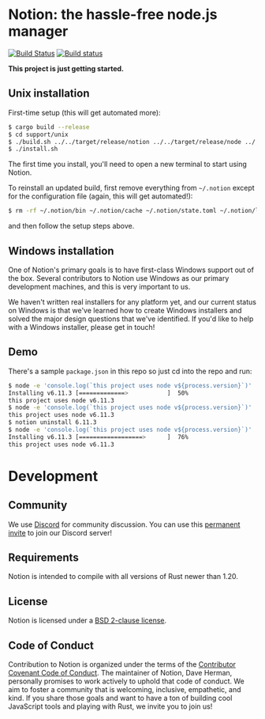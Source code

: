 # Notion: the hassle-free node.js manager
[![Build Status](https://travis-ci.org/notion-cli/notion.svg?branch=master)](https://travis-ci.org/notion-cli/notion)
[![Build status](https://ci.appveyor.com/api/projects/status/2cohtlutserh8jfb/branch/master?svg=true)](https://ci.appveyor.com/project/stefanpenner/notion/branch/master)

**This project is just getting started.**

## Unix installation

First-time setup (this will get automated more):
```sh
$ cargo build --release
$ cd support/unix
$ ./build.sh ../../target/release/notion ../../target/release/node ../../target/release/launchbin ../../target/release/launchscript
$ ./install.sh
```
The first time you install, you'll need to open a new terminal to start using Notion.

To reinstall an updated build, first remove everything from `~/.notion` except for the configuration file (again, this will get automated!):
```sh
$ rm -rf ~/.notion/bin ~/.notion/cache ~/.notion/state.toml ~/.notion/launch* ~/.notion/shim ~/.notion/versions
```
and then follow the setup steps above.

## Windows installation

One of Notion's primary goals is to have first-class Windows support out of the box. Several contributors to Notion use Windows as our primary development machines, and this is very important to us.

We haven't written real installers for any platform yet, and our current status on Windows is that we've learned how to create Windows installers and solved the major design questions that we've identified. If you'd like to help with a Windows installer, please get in touch!

## Demo

There's a sample `package.json` in this repo so just cd into the repo and run:

```sh
$ node -e 'console.log(`this project uses node v${process.version}`)'
Installing v6.11.3 [=============>           ]  50%
this project uses node v6.11.3
$ node -e 'console.log(`this project uses node v${process.version}`)'
this project uses node v6.11.3
$ notion uninstall 6.11.3
$ node -e 'console.log(`this project uses node v${process.version}`)'
Installing v6.11.3 [==================>      ]  76%
this project uses node v6.11.3
```

# Development

## Community

We use [Discord](https://discordapp.com/) for community discussion. You can use this [permanent invite](https://discord.gg/hgPTz9A) to join our Discord server!

## Requirements

Notion is intended to compile with all versions of Rust newer than 1.20.

## License

Notion is licensed under a [BSD 2-clause license](https://github.com/notion-cli/notion/blob/master/LICENSE).

## Code of Conduct

Contribution to Notion is organized under the terms of the [Contributor Covenant Code of Conduct](https://github.com/notion-cli/notion/blob/master/CODE_OF_CONDUCT.md).
The maintainer of Notion, Dave Herman, personally promises to work actively to uphold that code of conduct.
We aim to foster a community that is welcoming, inclusive, empathetic, and kind.
If you share those goals and want to have a ton of building cool JavaScript tools and playing with Rust, we invite you to join us!
